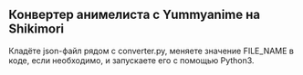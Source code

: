 ## Конвертер анимелиста с Yummyanime на Shikimori  
Кладёте json-файл рядом с converter.py, меняете значение FILE_NAME в коде, если необходимо, и запускаете его с помощью Python3.